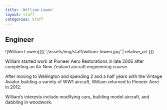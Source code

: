 ```yaml
---
title: 'William Lowen'
layout: staff
categories: Staff
---
```


## Engineer

![William Lowen]({{ '/assets/img/staff/william-lowen.jpg' | relative_url }})

William started work at Pioneer Aero Restorations in late 2006 after completing an Air New Zealand aircraft engineering course.

After moving to Wellington and spending 2 and a half years with the Vintage Aviator building a variety of WW1 aircraft, William returned to Pioneer Aero in 2012.

William’s interests include modifying cars, building model aircraft, and dabbling in woodwork.
